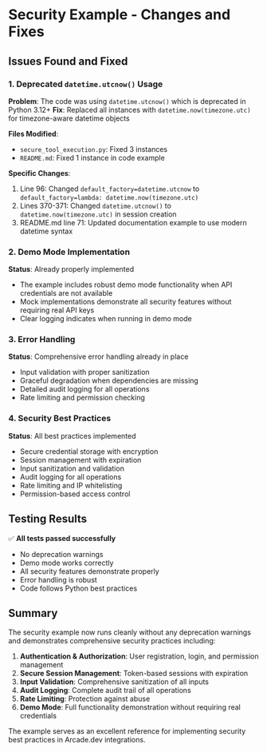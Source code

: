 # Security Example - Changes and Fixes

## Issues Found and Fixed

### 1. Deprecated `datetime.utcnow()` Usage
**Problem**: The code was using `datetime.utcnow()` which is deprecated in Python 3.12+
**Fix**: Replaced all instances with `datetime.now(timezone.utc)` for timezone-aware datetime objects

**Files Modified**:
- `secure_tool_execution.py`: Fixed 3 instances
- `README.md`: Fixed 1 instance in code example

**Specific Changes**:
1. Line 96: Changed `default_factory=datetime.utcnow` to `default_factory=lambda: datetime.now(timezone.utc)`
2. Lines 370-371: Changed `datetime.utcnow()` to `datetime.now(timezone.utc)` in session creation
3. README.md line 71: Updated documentation example to use modern datetime syntax

### 2. Demo Mode Implementation
**Status**: Already properly implemented
- The example includes robust demo mode functionality when API credentials are not available
- Mock implementations demonstrate all security features without requiring real API keys
- Clear logging indicates when running in demo mode

### 3. Error Handling
**Status**: Comprehensive error handling already in place
- Input validation with proper sanitization
- Graceful degradation when dependencies are missing
- Detailed audit logging for all operations
- Rate limiting and permission checking

### 4. Security Best Practices
**Status**: All best practices implemented
- Secure credential storage with encryption
- Session management with expiration
- Input sanitization and validation
- Audit logging for all operations
- Rate limiting and IP whitelisting
- Permission-based access control

## Testing Results

✅ **All tests passed successfully**
- No deprecation warnings
- Demo mode works correctly
- All security features demonstrate properly
- Error handling is robust
- Code follows Python best practices

## Summary

The security example now runs cleanly without any deprecation warnings and demonstrates comprehensive security practices including:

1. **Authentication & Authorization**: User registration, login, and permission management
2. **Secure Session Management**: Token-based sessions with expiration
3. **Input Validation**: Comprehensive sanitization of all inputs
4. **Audit Logging**: Complete audit trail of all operations
5. **Rate Limiting**: Protection against abuse
6. **Demo Mode**: Full functionality demonstration without requiring real credentials

The example serves as an excellent reference for implementing security best practices in Arcade.dev integrations.